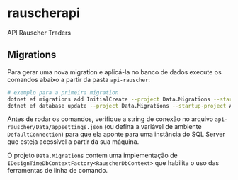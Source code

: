 # rauscherapi
API Rauscher Traders

## Migrations

Para gerar uma nova migration e aplicá-la no banco de dados execute os comandos abaixo a partir da pasta `api-rauscher`:

```bash
# exemplo para a primeira migration
dotnet ef migrations add InitialCreate --project Data.Migrations --startup-project Api
dotnet ef database update --project Data.Migrations --startup-project Api
```

Antes de rodar os comandos, verifique a string de conexão no arquivo
`api-rauscher/Data/appsettings.json` (ou defina a variável de ambiente
`DefaultConnection`) para que ela aponte para uma instância do SQL Server que
esteja acessível a partir da sua máquina.

O projeto `Data.Migrations` contem uma implementação de `IDesignTimeDbContextFactory<RauscherDbContext>` que habilita o uso das ferramentas de linha de comando.
